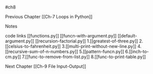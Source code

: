 #ch8

Previous Chapter
[[Ch-7 Loops in Python]]

Notes


code links
[[functions.py]]
[[funcn-with-argument.py]]
[[default-argument.py]]
[[recursion-factorial.py]]
1.[[greatest-of-three.py]]
2.[[celsius-to-fahrenheit.py]]
3.[[multi-print-without-new-line.py]]
4.[[recursive-sum-of-n-numbers.py]]
5.[[pattern-funcn.py]]
6.[[inch-to-cm.py]]
7.[[func-to-remove-from-list.py]]
8.[[func-to-print-table.py]]



Next Chapter
[[Ch-9 File Input-Output]]
